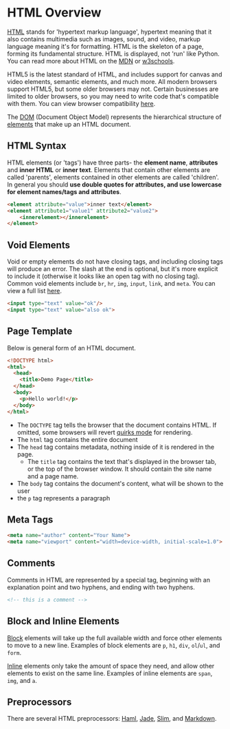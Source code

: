 
# HTML Overview

[HTML](https://en.wikipedia.org/wiki/HTML) stands for 'hypertext markup language', hypertext meaning that it also contains multimedia such as images, sound, and video, markup language meaning it's for formatting. HTML is the skeleton of a page, forming its fundamental structure. HTML is displayed, not 'run' like Python. You can read more about HTML on the [MDN](https://developer.mozilla.org/en-US/docs/Web/HTML) or [w3schools](https://www.w3schools.com/html/default.asp).

HTML5 is the latest standard of HTML, and includes support for canvas and video elements, semantic elements, and much more. All modern browsers support HTML5, but some older browsers may not. Certain businesses are limited to older browsers, so you may need to write code that's compatible with them. You can view browser compatibility [here](https://html5test.com/results/desktop.html).

The [DOM](https://en.wikipedia.org/wiki/Document_Object_Model) (Document Object Model) represents the hierarchical structure of [elements](https://en.wikipedia.org/wiki/HTML_element) that make up an HTML document.



## HTML Syntax

HTML elements (or 'tags') have three parts- the **element name**, **attributes** and **inner HTML** or **inner text**. Elements that contain other elements are called 'parents', elements contained in other elements are called 'children'. In general you should **use double quotes for attributes, and use lowercase for element names/tags and attributes**.


```html
<element attribute="value">inner text</element>
<element attribute1="value1" attribute2="value2">
    <innerelement></innerelement>
</element>
```

## Void Elements

Void or empty elements do not have closing tags, and including closing tags will produce an error. The slash at the end is optional, but it's more explicit to include it (otherwise it looks like an open tag with no closing tag). Common void elements include `br`, `hr`, `img`, `input`, `link`, and `meta`. You can view a full list [here](https://developer.mozilla.org/en-US/docs/Glossary/Empty_element). 

```html
<input type="text" value="ok"/>
<input type="text" value="also ok">
```


## Page Template

Below is general form of an HTML document.

```html
<!DOCTYPE html>
<html>
  <head>
    <title>Demo Page</title>
  </head>
  <body>
    <p>Hello world!</p>
  </body>
</html>
```

- The `DOCTYPE` tag tells the browser that the document contains HTML. If omitted, some browsers will revert [quirks mode](https://en.wikipedia.org/wiki/Quirks_mode) for rendering.
- The `html` tag contains the entire document
- The `head` tag contains metadata, nothing inside of it is rendered in the page.
    - The `title` tag contains the text that's displayed in the browser tab, or the top of the browser window. It should contain the site name and a page name.
- The `body` tag contains the document's content, what will be shown to the user
- the `p` tag represents a paragraph


## Meta Tags

```html
<meta name="author" content="Your Name">
<meta name="viewport" content="width=device-width, initial-scale=1.0">
```

## Comments

Comments in HTML are represented by a special tag, beginning with an explanation point and two hyphens, and ending with two hyphens.

```html
<!-- this is a comment -->
```

## Block and Inline Elements

[Block](https://developer.mozilla.org/en-US/docs/Web/HTML/Block-level_elements) elements will take up the full available width and force other elements to move to a new line. Examples of block elements are `p`, `h1`, `div`, `ol`/`ul`, and `form`.

[Inline](https://developer.mozilla.org/en-US/docs/Web/HTML/Inline_elements) elements only take the amount of space they need, and allow other elements to exist on the same line. Examples of inline elements are `span`, `img`, and `a`.

## Preprocessors

There are several HTML preprocessors: [Haml](http://haml.info/), [Jade](http://jade-lang.com/), [Slim](http://slim-lang.com/index.html), and [Markdown](https://en.wikipedia.org/wiki/Markdown).

